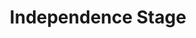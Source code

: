 ---
pid: CH740
title: Independence Stage
location_transcription: 
zipcode: '23223'
outside_phl: 'Richmond VA '
neighborhood: 
age: '19'
age_range: 13-19
instagram: 
image_file_name: CH_740.jpg
proposal_transcription: |-
  An area where you can try on colonial costumes/take colonial era photos/
    *Let people sign their own Declaration of       Independence
topic: History
topic_summary: '0'
type: Event,Interactive
keywords_other: colonial, photos, Declaration of Independence
credit: 
image_labels: 
twitter: 
facebook: 
permalink: "/monuments/ch740/"
layout: item-page
---